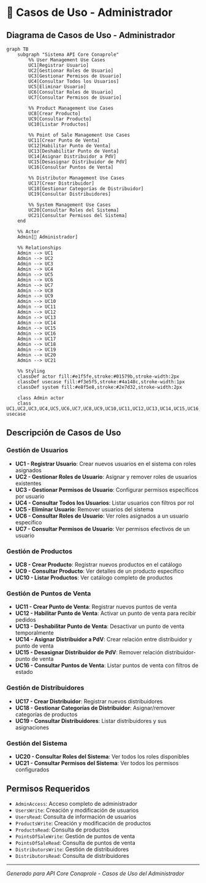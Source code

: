# 🔐 Casos de Uso - Administrador

## Diagrama de Casos de Uso - Administrador

```mermaid
graph TB
    subgraph "Sistema API Core Conaprole"
        %% User Management Use Cases
        UC1[Registrar Usuario]
        UC2[Gestionar Roles de Usuario]
        UC3[Gestionar Permisos de Usuario]
        UC4[Consultar Todos los Usuarios]
        UC5[Eliminar Usuario]
        UC6[Consultar Roles de Usuario]
        UC7[Consultar Permisos de Usuario]
        
        %% Product Management Use Cases
        UC8[Crear Producto]
        UC9[Consultar Producto]
        UC10[Listar Productos]
        
        %% Point of Sale Management Use Cases
        UC11[Crear Punto de Venta]
        UC12[Habilitar Punto de Venta]
        UC13[Deshabilitar Punto de Venta]
        UC14[Asignar Distribuidor a PdV]
        UC15[Desasignar Distribuidor de PdV]
        UC16[Consultar Puntos de Venta]
        
        %% Distributor Management Use Cases
        UC17[Crear Distribuidor]
        UC18[Gestionar Categorías de Distribuidor]
        UC19[Consultar Distribuidores]
        
        %% System Management Use Cases
        UC20[Consultar Roles del Sistema]
        UC21[Consultar Permisos del Sistema]
    end
    
    %% Actor
    Admin[👤 Administrador]
    
    %% Relationships
    Admin --> UC1
    Admin --> UC2
    Admin --> UC3
    Admin --> UC4
    Admin --> UC5
    Admin --> UC6
    Admin --> UC7
    Admin --> UC8
    Admin --> UC9
    Admin --> UC10
    Admin --> UC11
    Admin --> UC12
    Admin --> UC13
    Admin --> UC14
    Admin --> UC15
    Admin --> UC16
    Admin --> UC17
    Admin --> UC18
    Admin --> UC19
    Admin --> UC20
    Admin --> UC21
    
    %% Styling
    classDef actor fill:#e1f5fe,stroke:#01579b,stroke-width:2px
    classDef usecase fill:#f3e5f5,stroke:#4a148c,stroke-width:1px
    classDef system fill:#e8f5e8,stroke:#2e7d32,stroke-width:2px
    
    class Admin actor
    class UC1,UC2,UC3,UC4,UC5,UC6,UC7,UC8,UC9,UC10,UC11,UC12,UC13,UC14,UC15,UC16,UC17,UC18,UC19,UC20,UC21 usecase
```

## Descripción de Casos de Uso

### Gestión de Usuarios

- **UC1 - Registrar Usuario**: Crear nuevos usuarios en el sistema con roles asignados
- **UC2 - Gestionar Roles de Usuario**: Asignar y remover roles de usuarios existentes
- **UC3 - Gestionar Permisos de Usuario**: Configurar permisos específicos por usuario
- **UC4 - Consultar Todos los Usuarios**: Listar usuarios con filtros por rol
- **UC5 - Eliminar Usuario**: Remover usuarios del sistema
- **UC6 - Consultar Roles de Usuario**: Ver roles asignados a un usuario específico
- **UC7 - Consultar Permisos de Usuario**: Ver permisos efectivos de un usuario

### Gestión de Productos

- **UC8 - Crear Producto**: Registrar nuevos productos en el catálogo
- **UC9 - Consultar Producto**: Ver detalles de un producto específico
- **UC10 - Listar Productos**: Ver catálogo completo de productos

### Gestión de Puntos de Venta

- **UC11 - Crear Punto de Venta**: Registrar nuevos puntos de venta
- **UC12 - Habilitar Punto de Venta**: Activar un punto de venta para recibir pedidos
- **UC13 - Deshabilitar Punto de Venta**: Desactivar un punto de venta temporalmente
- **UC14 - Asignar Distribuidor a PdV**: Crear relación entre distribuidor y punto de venta
- **UC15 - Desasignar Distribuidor de PdV**: Remover relación distribuidor-punto de venta
- **UC16 - Consultar Puntos de Venta**: Listar puntos de venta con filtros de estado

### Gestión de Distribuidores

- **UC17 - Crear Distribuidor**: Registrar nuevos distribuidores
- **UC18 - Gestionar Categorías de Distribuidor**: Asignar/remover categorías de productos
- **UC19 - Consultar Distribuidores**: Listar distribuidores y sus asignaciones

### Gestión del Sistema

- **UC20 - Consultar Roles del Sistema**: Ver todos los roles disponibles
- **UC21 - Consultar Permisos del Sistema**: Ver todos los permisos configurados

## Permisos Requeridos

- `AdminAccess`: Acceso completo de administrador
- `UsersWrite`: Creación y modificación de usuarios
- `UsersRead`: Consulta de información de usuarios
- `ProductsWrite`: Creación y modificación de productos
- `ProductsRead`: Consulta de productos
- `PointsOfSaleWrite`: Gestión de puntos de venta
- `PointsOfSaleRead`: Consulta de puntos de venta
- `DistributorsWrite`: Gestión de distribuidores
- `DistributorsRead`: Consulta de distribuidores

---

*Generado para API Core Conaprole - Casos de Uso del Administrador*
